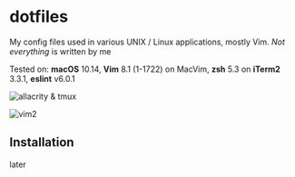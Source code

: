 # dotfiles
My config files used in various UNIX / Linux applications, mostly Vim. *Not everything* is written by me

Tested on: **macOS** 10.14, **Vim** 8.1 (1-1722) on MacVim, **zsh** 5.3 on **iTerm2** 3.3.1, **eslint** v6.0.1

![allacrity & tmux](previews/preview_tmux.gif)

![vim2](previews/preview_vim2.gif)

## Installation
later

